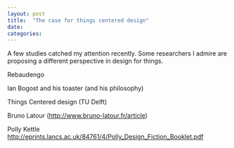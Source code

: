 ```yaml
---
layout: post
title:  "The case for things centered design"
date:   
categories:
---
```


A few studies catched my attention recently. Some researchers I admire are proposing a different perspective in design for things.

Rebaudengo

Ian Bogost and his toaster (and his philosophy)

Things Centered design (TU Delft)

Bruno Latour (http://www.bruno-latour.fr/article)


Polly Kettle http://eprints.lancs.ac.uk/84761/4/Polly_Design_Fiction_Booklet.pdf
